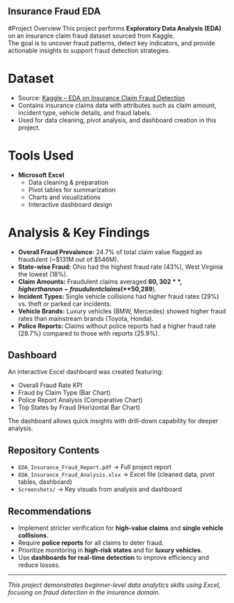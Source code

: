 ## Insurance Fraud EDA

#Project Overview
This project performs **Exploratory Data Analysis (EDA)** on an insurance claim fraud dataset sourced from Kaggle.  
The goal is to uncover fraud patterns, detect key indicators, and provide actionable insights to support fraud detection strategies.  

# Dataset
- Source: [Kaggle – EDA on Insurance Claim Fraud Detection](https://www.kaggle.com/code/arpan129/eda-on-insurance-claim-fraud-detection)  
- Contains insurance claims data with attributes such as claim amount, incident type, vehicle details, and fraud labels.  
- Used for data cleaning, pivot analysis, and dashboard creation in this project.  


# Tools Used
- **Microsoft Excel**
  - Data cleaning & preparation  
  - Pivot tables for summarization  
  - Charts and visualizations  
  - Interactive dashboard design  

# Analysis & Key Findings
- **Overall Fraud Prevalence:** 24.7% of total claim value flagged as fraudulent (~$131M out of $546M).  
- **State-wise Fraud:** Ohio had the highest fraud rate (43%), West Virginia the lowest (18%).  
- **Claim Amounts:** Fraudulent claims averaged **$60,302**, higher than non-fraudulent claims (**$50,289**).  
- **Incident Types:** Single vehicle collisions had higher fraud rates (29%) vs. theft or parked car incidents.  
- **Vehicle Brands:** Luxury vehicles (BMW, Mercedes) showed higher fraud rates than mainstream brands (Toyota, Honda).  
- **Police Reports:** Claims without police reports had a higher fraud rate (29.7%) compared to those with reports (25.9%).  

## Dashboard
An interactive Excel dashboard was created featuring:
- Overall Fraud Rate KPI  
- Fraud by Claim Type (Bar Chart)  
- Police Report Analysis (Comparative Chart)  
- Top States by Fraud (Horizontal Bar Chart)  

The dashboard allows quick insights with drill-down capability for deeper analysis.  

## Repository Contents
- `EDA_Insurance_Fraud_Report.pdf` → Full project report  
- `EDA_Insurance_Fraud_Analysis.xlsx` → Excel file (cleaned data, pivot tables, dashboard)  
- `Screenshots/` → Key visuals from analysis and dashboard  

## Recommendations
- Implement stricter verification for **high-value claims** and **single vehicle collisions**.  
- Require **police reports** for all claims to deter fraud.  
- Prioritize monitoring in **high-risk states** and for **luxury vehicles**.  
- Use **dashboards for real-time detection** to improve efficiency and reduce losses.  

---
*This project demonstrates beginner-level data analytics skills using Excel, focusing on fraud detection in the insurance domain.*
